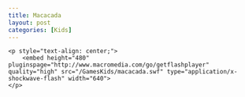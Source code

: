 ```yaml
---
title: Macacada
layout: post
categories: [Kids]
---
```


<div>

	<p style="text-align: center;">
		<embed height="480" pluginspage="http://www.macromedia.com/go/getflashplayer" quality="high" src="/GamesKids/macacada.swf" type="application/x-shockwave-flash" width="640">
	</p>

	
</div>